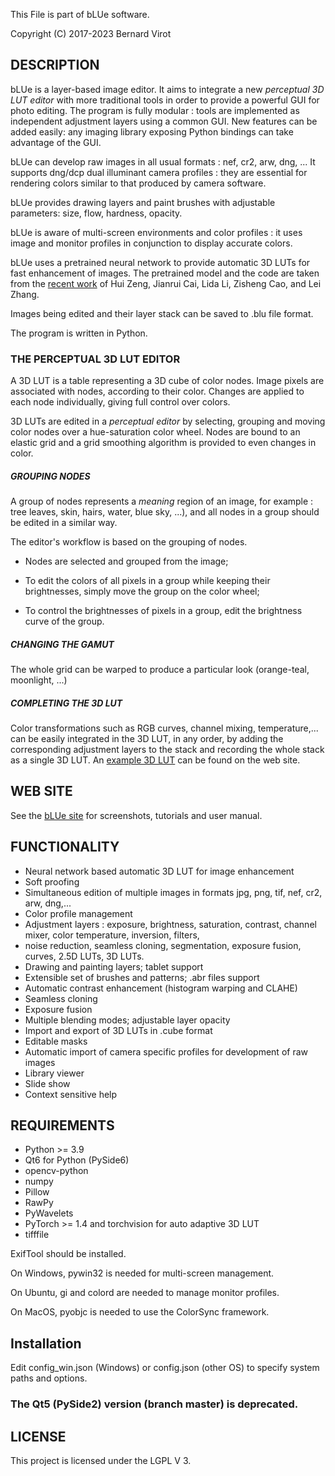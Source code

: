 This File is part of bLUe software.

Copyright (C) 2017-2023 Bernard Virot

## DESCRIPTION

bLUe is a layer-based image editor. It aims to integrate a new *perceptual 3D LUT editor* with more traditional tools in
order to provide a powerful GUI for photo editing. The program is fully modular : tools are implemented as independent
adjustment layers using a common GUI. New features can be added easily:
any imaging library exposing Python bindings can take advantage of the GUI.

bLUe can develop raw images in all usual formats : nef, cr2, arw, dng, ... It supports dng/dcp dual illuminant camera
profiles : they are essential for rendering colors similar to that produced by camera software.

bLUe provides drawing layers and paint brushes with adjustable parameters: size, flow, hardness, opacity.

bLUe is aware of multi-screen environments and color profiles : it uses image and monitor profiles in conjunction to
display accurate colors.

bLUe uses a pretrained neural network to provide automatic 3D LUTs for fast enhancement of images. The pretrained model
and the code are taken from the [recent work](https://github.com/HuiZeng/Image-Adaptive-3DLUT) of Hui Zeng, Jianrui Cai,
Lida Li, Zisheng Cao, and Lei Zhang.

Images being edited and their layer stack can be saved to .blu file format.

The program is written in Python.

### THE PERCEPTUAL 3D LUT EDITOR

A 3D LUT is a table representing a 3D cube of color nodes. Image pixels are associated with nodes, according to their
color. Changes are applied to each node individually, giving full control over colors.

3D LUTs are edited in a *perceptual editor* by selecting, grouping and moving color nodes over a hue-saturation color
wheel. Nodes are bound to an elastic grid and a grid smoothing algorithm is provided to even changes in color.

##### GROUPING NODES

A group of nodes represents a *meaning* region of an image, for example : tree leaves, skin, hairs, water, blue sky,
...), and all nodes in a group should be edited in a similar way.

The editor's workflow is based on the grouping of nodes.

* Nodes are selected and grouped from the image;

* To edit the colors of all pixels in a group while keeping their brightnesses, simply move the group on the color
  wheel;

* To control the brightnesses of pixels in a group, edit the brightness curve of the group.

##### CHANGING THE GAMUT

The whole grid can be warped to produce a particular look (orange-teal, moonlight, ...)

##### COMPLETING THE 3D LUT

Color transformations such as RGB curves, channel mixing, temperature,... can be easily integrated in the 3D LUT, in any
order, by adding the corresponding adjustment layers to the stack and recording the whole stack as a single 3D LUT.
An [example 3D LUT](http://bernard.virot.free.fr/sunrise.cube) can be found on the web site.

## WEB SITE

See the [bLUe site](http://bernard.virot.free.fr/) for screenshots, tutorials and user manual.

## FUNCTIONALITY

* Neural network based automatic 3D LUT for image enhancement
* Soft proofing
* Simultaneous edition of multiple images in formats jpg, png, tif, nef, cr2, arw, dng,...
* Color profile management
* Adjustment layers : exposure, brightness, saturation, contrast, channel mixer, color temperature, inversion, filters,
* noise reduction, seamless cloning, segmentation, exposure fusion, curves, 2.5D LUTs, 3D LUTs.
* Drawing and painting layers; tablet support
* Extensible set of brushes and patterns; .abr files support
* Automatic contrast enhancement (histogram warping and CLAHE)
* Seamless cloning
* Exposure fusion
* Multiple blending modes; adjustable layer opacity
* Import and export of 3D LUTs in .cube format
* Editable masks
* Automatic import of camera specific profiles for development of raw images
* Library viewer
* Slide show
* Context sensitive help

## REQUIREMENTS

* Python >= 3.9
* Qt6 for Python (PySide6)
* opencv-python
* numpy
* Pillow
* RawPy
* PyWavelets
* PyTorch >= 1.4 and torchvision for auto adaptive 3D LUT
* tifffile

ExifTool should be installed.

On Windows, pywin32 is needed for multi-screen management.

On Ubuntu, gi and colord are needed to manage monitor profiles.

On MacOS, pyobjc is needed to use the ColorSync framework.

## Installation
Edit config_win.json (Windows) or config.json (other OS) to specify
system paths and options. 

### The Qt5 (PySide2) version (branch master) is deprecated.

## LICENSE

 This project is licensed under the LGPL V 3.
